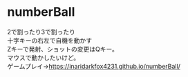 # numberBall
2で割ったり3で割ったり  
十字キーの右左で自機を動かす  
Zキーで発射、ショットの変更はQキー。  
マウスで動かしたいけど。  
ゲームプレイ→https://inaridarkfox4231.github.io/numberBall/
